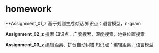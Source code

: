 # homework

**Assignment_01_z  基于规则生成对话
知识点：语言模型，n-gram

**Assignment_02_z** 搜索
知识点：广度搜索，深度搜索，地铁位置搜索

**Assignment_03_z** 编辑距离、拼音自动纠错
知识点：编辑距离，语言模型
